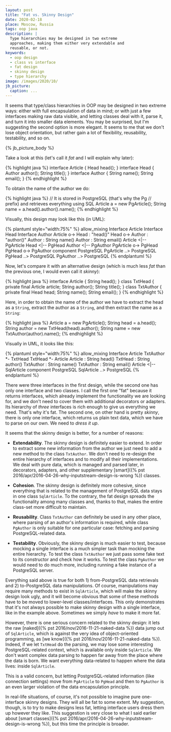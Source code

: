 ```yaml
---
layout: post
title: "Fat vs. Skinny Design"
date: 2020-02-18
place: Moscow, Russia
tags: oop java
description: |
  Type hierarchies may be designed in two extreme
  approaches, making them either very extendable and
  reusable, or not.
keywords:
  - oop design
  - class vs interface
  - fat design
  - skinny design
  - type hierarchy
image: /images/2020/10/
jb_picture:
  caption: ...
---
```


It seems that type/class hierarchies in OOP may be designed in two
extreme ways: either with full encapsulation of data in mind; or with just a few
interfaces making raw data visible, and letting classes deal with it, parse it,
and turn it into smaller data elements. You may be surprised, but I'm
suggesting the second option is more elegant. It seems to me that we don't
lose object orientation, but rather gain a lot of flexibility, reusability, testability,
and so on.

<!--more-->

{% jb_picture_body %}

Take a look at this (let's call it _fat_ and I will explain why later):

{% highlight java %}
interface Article {
  Head head();
}
interface Head {
  Author author();
  String title();
}
interface Author {
  String name();
  String email();
}
{% endhighlight %}

To obtain the name of the author we do:

{% highlight java %}
// It is stored in PostgreSQL (that's why the Pg
// prefix) and retrieves everything using SQL
Article a = new PgArticle();
String name = a.head().author().name();
{% endhighlight %}

Visually, this design may look like this (in UML):

{% plantuml style="width:75%" %}
allow_mixing
Interface Article
Interface Head
Interface Author
Article o-> Head : "head()"
Head o-> Author : "author()"
Author : String name()
Author : String email()
Article <|-- PgArticle
Head <|-- PgHead
Author <|-- PgAuthor
PgArticle o-> PgHead
PgHead o-> PgAuthor
component PostgreSQL
PgArticle ..> PostgreSQL
PgHead ..> PostgreSQL
PgAuthor ..> PostgreSQL
{% endplantuml %}

Now, let's compare it with an alternative design (which is much less
_fat_ than the previous one, I would even call it _skinny_):

{% highlight java %}
interface Article {
  String head();
}
class TxtHead {
  private final Article article;
  String author();
  String title();
}
class TxtAuthor {
  private final Head head;
  String name();
  String email();
}
{% endhighlight %}

Here, in order to obtain the name of the author we have to extract
the head as a `String`, extract the author as a `String`, and then
extract the name as a `String`:

{% highlight java %}
Article a = new PgArticle();
String head = a.head();
String author = new TxtHead(head).author();
String name = new TxtAuthor(author).name();
{% endhighlight %}

Visually in UML, it looks like this:

{% plantuml style="width:75%" %}
allow_mixing
Interface Article
TxtAuthor *- TxtHead
TxtHead *- Article
Article : String head()
TxtHead : String author()
TxtAuthor : String name()
TxtAuthor : String email()
Article <|-- SqlArticle
component PostgreSQL
SqlArticle ..> PostgreSQL
{% endplantuml %}

There were three interfaces in the first design, while the second one
has only one interface and two classes. I call the first one "fat" because
it returns interfaces, which already implement the functionality we are
looking for, and we don't need to cover them with additional decorators
or adapters. Its hierarchy of _three_ interfaces is rich enough to give
us everything we need. That's why it's fat. The second one, on other hand
is pretty _skinny_, there is only one interface, which returns us plain
text data, which we have to parse on our own. We need to _dress it up_.

It seems that the skinny design is better, for a number of reasons:

* **Extendability**.
  The skinny design is definitely easier to extend. In order
  to extract some new information from the author we just need to add a new
  method to the class `TxtAuthor`. We don't need to re-design the entire hierarchy
  of interfaces and to modify all their implementations. We deal with pure data,
  which is managed and parsed later, in decorators, adapters, and other
  supplementary [smart]({% pst 2016/apr/2016-04-26-why-inputstream-design-is-wrong %}) classes.

* **Cohesion**.
  The skinny design is definitely more cohesive, since everything that is
  related to the management of PostgreSQL data stays in one class `SqlArticle`. To the contrary,
  the fat design spreads the functionality among many classes and, thanks to that,
  makes the entire class-set more difficult to maintain.

* **Reusability**.
  Class `TxtAuthor` can definitely be used in any other place, where
  parsing of an author's information is required, while class `PgAuthor` is
  only suitable for one particular case: fetching and parsing
  PostgreSQL-related data.

* **Testability**.
  Obviously, the skinny design is much easier to test, because mocking
  a single interface is a much simpler task than mocking the entire
  hierarchy. To test the class `TxtAuthor` we just pass some fake text to
  its constructor and check how it works. To test the class `PgAuthor` we
  would need to do much more, including running a fake instance of a PostgreSQL server.

Everything said above is true for both 1) from-PostgreSQL data retrievals
and 2) to-PostgreSQL data manipulations. Of course, manipulations may
require many methods to exist in `SqlArticle`, which will make the skinny
design look ugly, and it will become obvious that some of these methods
have to be moved to lower-level classes/interfaces. This only demonstrates
that it's not always possible to make skinny design with a single interface,
like in the example above. Sometimes we simply _have_ to make it more fat.

However, there is one serious concern related to the skinny design: it lets
the raw [naked]({% pst 2016/nov/2016-11-21-naked-data %})
data jump out of `SqlArticle`, which is against the very idea
of object-oriented programming, as
[we know]({% pst 2016/nov/2016-11-21-naked-data %}). Indeed, if we let
`TxtHead` do the parsing, we may lose some interesting PostgreSQL-related
context, which is available only inside `SqlArticle`. We don't want
complex data parsing to happen far away from the place where the data
is born. We want everything data-related to happen where the data lives:
inside `SqlArticle`.

This is a valid concern, but letting PostgreSQL-related information (like connection
settings) move from `PgArticle` to `PgHead` and then to `PgAuthor` is an even
larger violation of the data encapsulation principle.

In real-life situations, of course, it's not possible to imagine pure
one-interface skinny designs. They will all be fat to some extent. My suggestion, though,
is to try to make designs less fat, letting interface users
dress them up however they like. This suggestion is very close to
what I said earlier about [smart classes]({% pst 2016/apr/2016-04-26-why-inputstream-design-is-wrong %}),
but this time the principle is broader.
